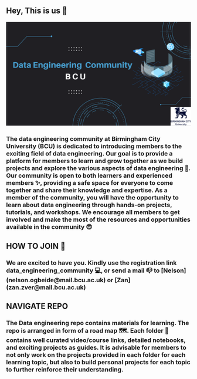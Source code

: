 ## Hey, This is us 👋
<img src="/img/DE_BCU.png" alt="Alt text" title="Optional title">

<h3 align="left">The data engineering community at Birmingham City University (BCU) is dedicated to introducing members to the exciting field of data engineering. Our goal is to provide a platform for members to learn and grow together as we build projects and explore the various aspects of data engineering 🍿. Our community is open to both learners and experienced members ✨, providing a safe space for everyone to come together and share their knowledge and expertise. As a member of the community, you will have the opportunity to learn about data engineering through hands-on projects, tutorials, and workshops. We encourage all members to get involved and make the most of the resources and opportunities available in the community 😎
</h3> 

<h2 align="left">HOW TO JOIN 📔</h2>
<h3 align="left"> We are excited to have you. Kindly use the registration link data_engineering_community 💻, or send a mail 📪 to [Nelson](nelson.ogbeide@mail.bcu.ac.uk) or [Zan](zan.zver@mail.bcu.ac.uk) <h3>

<h2 align="left">NAVIGATE REPO</h2>
<h3 align="left"> The Data engineering repo contains materials for learning. The repo is arranged in form of a road map 🗺️. Each folder 📂 contains well curated video/course links, detailed notebooks, and exciting projects as guides. It is advisable for members to not only work on the projects provided in each folder for each learning topic, but also to build personal projects for each topic to further reinforce their understanding.</h3>



